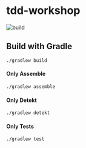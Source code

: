 # tdd-workshop

![build](https://github.com/andrej-dyck/tdd-workshop/actions/workflows/gradle-ci.yml/badge.svg?branch=main)

## Build with Gradle
```
./gradlew build
```

#### Only Assemble
```
./gradlew assemble
```
#### Only Detekt
```
./gradlew detekt
```
#### Only Tests
```
./gradlew test
```